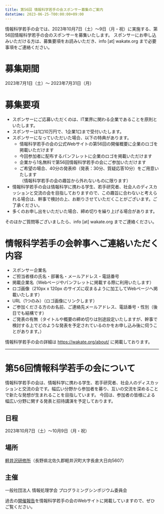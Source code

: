 ```yaml
---
title: 第56回 情報科学若手の会スポンサー募集のご案内
datetime: 2023-06-25-T00:00:00+09:00
---
```


情報科学若手の会では、2023年10月7日（土）〜9日（月・祝）に実施する、第56回情報科学若手の会のスポンサーを募集いたします。
スポンサーにお申し込みいただける方は、募集要項をお読みいただき、info [at] wakate.org まで必要事項をご連絡ください。

# 募集期間
2023年7月1日（土）～ 2023年7月31日（月）

# 募集要項
- スポンサーにご応募いただくのは、IT業界に関わる企業であることを原則といたします。
- スポンサーは1口10万円で、1企業1口まで受付いたします。
- スポンサーになっていただいた場合、以下の特典があります。
    * 情報科学若手の会の公式Webサイトの第56回の開催概要に企業のロゴを掲載いただけます
    * 今回参加者に配布するパンフレットに企業のロゴを掲載いただけます
    * 企業から1名無料で第56回情報科学若手の会にご参加いただけます
    * ご希望の場合、40分の発表枠（発表：30分、質疑応答10分）をご用意いたします  
      （情報科学若手の会の趣旨から外れないものに限ります）
- 情報科学若手の会は情報科学に携わる学生、若手研究者、社会人のディスカッションと交流の会を目指しておりますので、この趣旨に合わないと考えられる場合は、幹事で検討の上、お断りさせていただくことがございます。ご了承ください。
- 多くのお申し出をいただいた場合、締め切りを繰り上げる場合があります。

そのほかご質問等ございましたら、info [at] wakate.org までご連絡ください。

# 情報科学若手の会幹事へご連絡いただく内容
- スポンサー企業名
- ご担当者様の氏名・部署名・メールアドレス・電話番号
- 掲載企業名（Webページやパンフレットに掲載する際に利用いたします）
- ロゴ画像（210px x 120px のサイズに収まるように加工してWebページへ掲載いたします）
- URL（1つのみ）（ロゴ画像にリンクします）
- ご参加くださる方のお名前、ご連絡先メールアドレス、電話番号・性別（後日でも結構です）
- ご発表の有無（タイトルや概要の締め切りは別途設定いたしますが、幹事で検討する上でどのような発表を予定されているのかをお申し込み後に伺うことがあります。）

情報科学若手の会の詳細は https://wakate.org/about/ に掲載しております。


---

# 第56回情報科学若手の会について

情報科学若手の会は、情報科学に携わる学生、若手研究者、社会人のディスカッションと交流の会です。幅広い分野から参加者を募り、互いの交流を深めることで新たな発想が生まれることを目指しています。
今回は、参加者の皆様による幅広い分野に関する発表と招待講演を予定しております。

## 日程
2023年10月7日（土）〜10月9日（月・祝）

## 場所
[軽井沢研修所](https://www.kato-karuizawa.jp/)（長野県北佐久郡軽井沢町大字長倉大日向5607）

## 主催
一般社団法人 情報処理学会 プログラミングシンポジウム委員会

過去の[開催報告](https://wakate.org/tags/開催報告/)を情報科学若手の会のWebサイトに掲載していますので、ぜひご覧ください。

